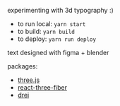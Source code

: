 experimenting with 3d typography :)

- to run local: `yarn start`
- to build: `yarn build`
- to deploy: `yarn run deploy`

text designed with figma + blender

packages:
- [three.js](https://threejs.org/)
- [react-three-fiber](https://github.com/pmndrs/react-three-fiber)
- [drei](https://github.com/pmndrs/drei)

